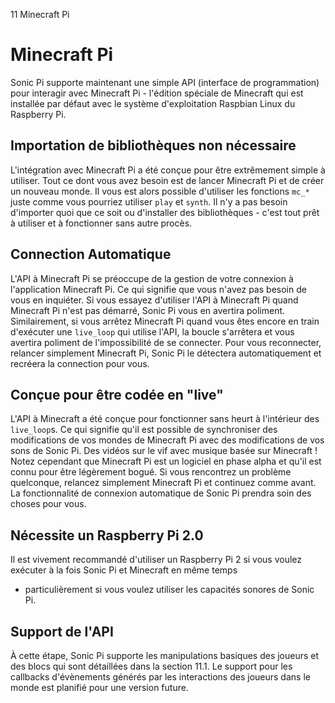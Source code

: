 11 Minecraft Pi

# Minecraft Pi


Sonic Pi supporte maintenant une simple API (interface de programmation)
pour interagir avec Minecraft Pi - l'édition spéciale de Minecraft qui 
est installée par défaut avec le système d'exploitation Raspbian 
Linux du Raspberry Pi.

## Importation de bibliothèques non nécessaire

L'intégration avec Minecraft Pi a été conçue pour être extrêmement 
simple à utiliser. Tout ce dont vous avez besoin est de lancer 
Minecraft Pi et de créer un nouveau monde. Il vous est alors possible 
d'utiliser les fonctions `mc_*` juste comme vous pourriez utiliser 
`play` et `synth`. Il n'y a pas besoin d'importer quoi que ce soit ou 
d'installer des bibliothèques - c'est tout prêt à utiliser et à 
fonctionner sans autre procès.

## Connection Automatique

L'API à Minecraft Pi se préoccupe de la gestion de votre connexion à 
l'application Minecraft Pi. Ce qui signifie que vous n'avez pas besoin 
de vous en inquiéter. Si vous essayez d'utiliser l'API à Minecraft Pi 
quand Minecraft Pi n'est pas démarré, Sonic Pi vous en avertira 
poliment. Similairement, si vous arrêtez Minecraft Pi quand vous êtes 
encore en train d'exécuter une `live_loop` qui utilise l'API, la boucle 
s'arrêtera et vous avertira poliment de l'impossibilité de se 
connecter. Pour vous reconnecter, relancer simplement Minecraft Pi,
Sonic Pi le détectera automatiquement et recréera la connection pour 
vous.

## Conçue pour être codée en "live"

L'API à Minecraft a été conçue pour fonctionner sans heurt à l'intérieur
des `live_loop`s. Ce qui signifie qu'il est possible de synchroniser 
des modifications de vos mondes de Minecraft Pi avec des modifications 
de vos sons de Sonic Pi. Des vidéos sur le vif avec musique basée 
sur Minecraft ! Notez cependant que Minecraft Pi est un logiciel en 
phase alpha et qu'il est connu pour être légèrement bogué. Si vous 
rencontrez un problème quelconque, relancez simplement Minecraft Pi et 
continuez comme avant. La fonctionnalité de connexion automatique de 
Sonic Pi prendra soin des choses pour vous.

## Nécessite un Raspberry Pi 2.0

Il est vivement recommandé d'utiliser un Raspberry Pi 2 si vous voulez 
exécuter à la fois Sonic Pi et Minecraft en même temps  
- particulièrement si vous voulez utiliser les capacités sonores de 
Sonic Pi.

## Support de l'API 

À cette étape, Sonic Pi supporte les manipulations basiques des joueurs 
et des blocs qui sont détaillées dans la section 11.1. Le support pour 
les callbacks d'évènements générés par les interactions des joueurs 
dans le monde est planifié pour une version future.
